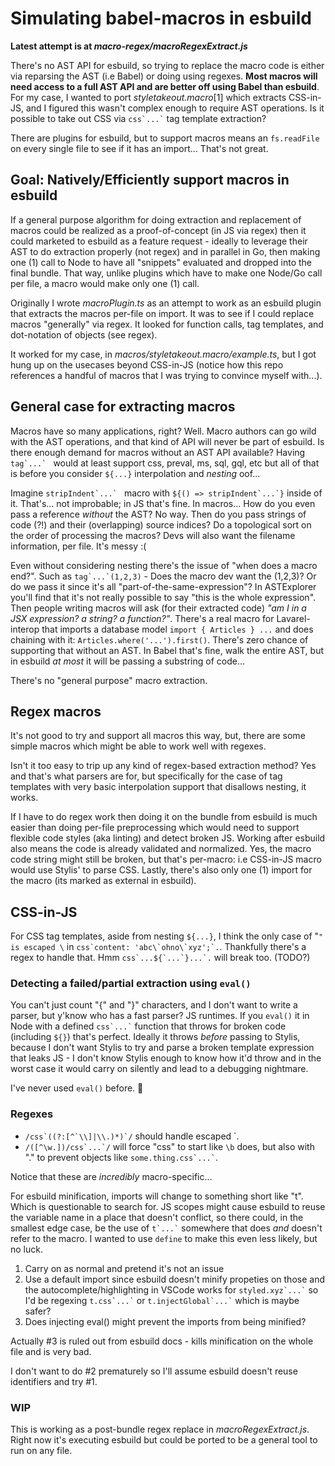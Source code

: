 # Simulating babel-macros in esbuild

**Latest attempt is at _macro-regex/macroRegexExtract.js_**

There's no AST API for esbuild, so trying to replace the macro code is either
via reparsing the AST (i.e Babel) or doing using regexes. **Most macros will
need access to a full AST API and are better off using Babel than esbuild**. For
my case, I wanted to port _styletakeout.macro_[1] which extracts CSS-in-JS, and
I figured this wasn't complex enough to require AST operations. Is it possible
to take out CSS via `` css`...` `` tag template extraction?

There are plugins for esbuild, but to support macros means an `fs.readFile` on
every single file to see if it has an import... That's not great.

## Goal: Natively/Efficiently support macros in esbuild

If a general purpose algorithm for doing extraction and replacement of macros
could be realized as a proof-of-concept (in JS via regex) then it could marketed
to esbuild as a feature request - ideally to leverage their AST to do extraction
properly (not regex) and in parallel in Go, then making one (1) call to Node to
have all "snippets" evaluated and dropped into the final bundle. That way,
unlike plugins which have to make one Node/Go call per file, a macro would make
only one (1) call.

Originally I wrote _macroPlugin.ts_ as an attempt to work as an esbuild plugin
that extracts the macros per-file on import. It was to see if I could replace
macros "generally" via regex. It looked for function calls, tag templates, and
dot-notation of objects (see regex).

It worked for my case, in _macros/styletakeout.macro/example.ts_, but I got hung
up on the usecases beyond CSS-in-JS (notice how this repo references a handful
of macros that I was trying to convince myself with...).

## General case for extracting macros

Macros have so many applications, right? Well. Macro authors can go wild with
the AST operations, and that kind of API will never be part of esbuild. Is there
enough demand for macros without an AST API available? Having `` tag`...`  ``
would at least support css, preval, ms, sql, gql, etc but all of that is before
you consider `${...}` interpolation and *nesting* oof...

Imagine `` stripIndent`...`  `` macro with ``${() => stripIndent`...`}`` inside
of it. That's... not improbable; in JS that's fine. In macros... How do you even
pass a reference *without* the AST? No way. Then do you pass strings of code
(?!) and their (overlapping) source indices? Do a topological sort on the order
of processing the macros? Devs will also want the filename information, per
file. It's messy :(

Even without considering nesting there's the issue of "when does a macro end?".
Such as `` tag`...`(1,2,3) `` - Does the macro dev want the (1,2,3)? Or do we
pass it since it's all "part-of-the-same-expression"? In ASTExplorer you'll find
that it's not really possible to say "this is the whole expression". Then people
writing macros will ask (for their extracted code) _"am I in a JSX expression? a
string? a function?"_. There's a real macro for Lavarel-interop that imports a
database model `import { Articles } ...` and does chaining with it:
`Articles.where('...').first()`. There's zero chance of supporting that without
an AST. In Babel that's fine, walk the entire AST, but in esbuild *at most* it
will be passing a substring of code...

There's no "general purpose" macro extraction.

## Regex macros

It's not good to try and support all macros this way, but, there are some simple
macros which might be able to work well with regexes.

Isn't it too easy to trip up any kind of regex-based extraction method? Yes and
that's what parsers are for, but specifically for the case of tag templates with
very basic interpolation support that disallows nesting, it works.

If I have to do regex work then doing it on the bundle from esbuild is much
easier than doing per-file preprocessing which would need to support flexible
code styles (aka linting) and detect broken JS. Working after esbuild also means
the code is already validated and normalized. Yes, the macro code string might
still be broken, but that's per-macro: i.e CSS-in-JS macro would use Stylis' to
parse CSS. Lastly, there's also only one (1) import for the macro (its marked as
external in esbuild).

## CSS-in-JS

For CSS tag templates, aside from nesting `${...}`, I think the only case of "`"
is escaped \` in `` css`content: 'abc\`ohno\`xyz';`. ``. Thankfully there's a
regex to handle that. Hmm `` css`...${`...`}...`. `` will break too. (TODO?)

### Detecting a failed/partial extraction using `eval()`

You can't just count "{" and "}" characters, and I don't want to write a parser,
but y'know who has a fast parser? JS runtimes. If you `eval()` it in Node with a
defined `` css`...` `` function that throws for broken code (including `${}`)
that's perfect. Ideally it throws _before_ passing to Stylis, because I don't
want Stylis to try and parse a broken template expression that leaks JS - I
don't know Stylis enough to know how it'd throw and in the worst case it would
carry on silently and lead to a debugging nightmare.

I've never used `eval()` before. 🤞

### Regexes

- `` /css`((?:[^`\\]|\\.)*)`/ `` should handle escaped \`.
- `` /([^\w.])/css`...`/ `` will force "css" to start like `\b` does, but also
  with "." to prevent objects like `` some.thing.css`...` ``.

Notice that these are _incredibly_ macro-specific...

For esbuild minification, imports will change to something short like "t". Which
is questionable to search for. JS scopes might cause esbuild to reuse the
variable name in a place that doesn't conflict, so there could, in the smallest
edge case, be the use of `` t`...` `` somewhere that does _and_ doesn't refer to
the macro. I wanted to use `define` to make this even less likely, but no luck.

1. Carry on as normal and pretend it's not an issue
2. Use a default import since esbuild doesn't minify propeties on those and the
   autocomplete/highlighting in VSCode works for `` styled.xyz`...` `` so I'd be
   regexing `` t.css`...` `` or `` t.injectGlobal`...` `` which is maybe safer?
3. Does injecting eval() might prevent the imports from being minified?

Actually #3 is ruled out from esbuild docs - kills minification on the whole
file and is very bad.

I don't want to do #2 prematurely so I'll assume esbuild doesn't reuse
identifiers and try #1.

### WIP

This is working as a post-bundle regex replace in _macroRegexExtract.js_. Right
now it's executing esbuild but could be ported to be a general tool to run on
any file.
